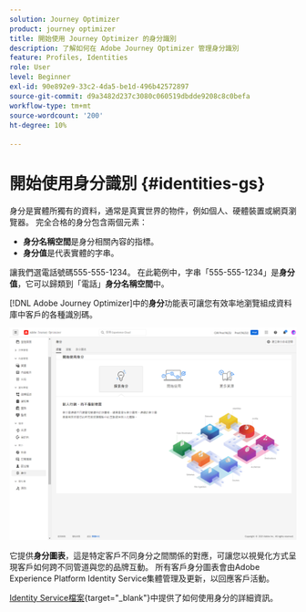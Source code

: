 ```yaml
---
solution: Journey Optimizer
product: journey optimizer
title: 開始使用 Journey Optimizer 的身分識別
description: 了解如何在 Adobe Journey Optimizer 管理身分識別
feature: Profiles, Identities
role: User
level: Beginner
exl-id: 90e892e9-33c2-4da5-be1d-496b42572897
source-git-commit: d9a3482d237c3080c060519dbdde9208c8c0befa
workflow-type: tm+mt
source-wordcount: '200'
ht-degree: 10%

---
```


# 開始使用身分識別 {#identities-gs}

身分是實體所獨有的資料，通常是真實世界的物件，例如個人、硬體裝置或網頁瀏覽器。 完全合格的身分包含兩個元素：

* **身分名稱空間**&#x200B;是身分相關內容的指標。
* **身分值**&#x200B;是代表實體的字串。

讓我們選電話號碼555-555-1234。 在此範例中，字串「555-555-1234」是&#x200B;**身分值**，它可以歸類到「電話」**身分名稱空間**&#x200B;中。

[!DNL Adobe Journey Optimizer]中的&#x200B;**身分**&#x200B;功能表可讓您有效率地瀏覽組成資料庫中客戶的各種識別碼。

![](assets/identities-home.png)

它提供&#x200B;**身分圖表**，這是特定客戶不同身分之間關係的對應，可讓您以視覺化方式呈現客戶如何跨不同管道與您的品牌互動。 所有客戶身分圖表會由Adobe Experience Platform Identity Service集體管理及更新，以回應客戶活動。

[Identity Service檔案](https://experienceleague.adobe.com/docs/experience-platform/identity/home.html?lang=zh-Hant){target="_blank"}中提供了如何使用身分的詳細資訊。
